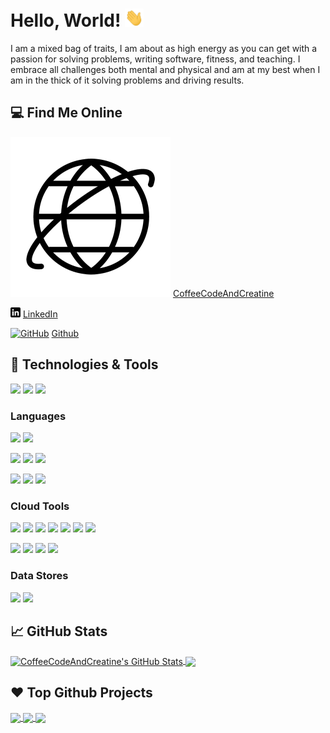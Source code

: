 # Hello, World! <img src="https://raw.githubusercontent.com/CoffeeCodeAndCreatine/CoffeeCodeAndCreatine/master/wave.gif" width="30px">

I am a mixed bag of traits, I am about as high energy as you can get with a passion for solving problems, writing software, fitness, and teaching. I embrace all challenges both mental and physical and am at my best when I am in the thick of it solving problems and driving results.

## 💻 Find Me Online
[![CoffeeCodeAndCreatine][1.2]][1] [CoffeeCodeAndCreatine][1]

[![LinkedIn][3.2]][3] [LinkedIn][3]
 
[![GitHub][2.2]][2] [Github][2]  

## 🔧 Technologies & Tools
![](https://img.shields.io/badge/Level_III-Proficient-informational?style=flat&color=brightgreen)
![](https://img.shields.io/badge/Level_II-Experience-informational?style=flat&color=yellow)
![](https://img.shields.io/badge/Level_I-Rusty-informational?style=flat&color=lightgrey)

### Languages
![](https://img.shields.io/badge/Code-Python-informational?style=flat&logo=python&logoColor=white&color=brightgreen)
![](https://img.shields.io/badge/Code-Java-informational?style=flat&logo=java&logoColor=white&color=brightgreen)

![](https://img.shields.io/badge/Code-Golang-informational?style=flat&logo=go&logoColor=white&color=yellow)
![](https://img.shields.io/badge/Code-JS-informational?style=flat&logo=javascript&logoColor=white&color=yellow)
![](https://img.shields.io/badge/Code-Bash-informational?style=flat&logo=powershell&logoColor=white&color=yellow)

![](https://img.shields.io/badge/Code-Scala-informational?style=flat&logo=scala&logoColor=white&color=lightgrey)
![](https://img.shields.io/badge/Code-Kotlin-informational?style=flat&logo=kotlin&logoColor=white&color=lightgrey)
![](https://img.shields.io/badge/Code-C++-informational?style=flat&logo=c%2B%2B&logoColor=white&color=lightgrey)

### Cloud Tools
![](https://img.shields.io/badge/AWS-EC2-informational?style=flat&logo=amazonaws&logoColor=white&color=brightgreen)
![](https://img.shields.io/badge/AWS-ECS-informational?style=flat&logo=amazonaws&logoColor=white&color=brightgreen)
![](https://img.shields.io/badge/AWS-ECR-informational?style=flat&logo=amazonaws&logoColor=white&color=brightgreen)
![](https://img.shields.io/badge/AWS-EMR-informational?style=flat&logo=amazonaws&logoColor=white&color=brightgreen)
![](https://img.shields.io/badge/AWS-S3-informational?style=flat&logo=amazonaws&logoColor=white&color=brightgreen)
![](https://img.shields.io/badge/AWS-CodeBuild-informational?style=flat&logo=amazonaws&logoColor=white&color=brightgreen)
![](https://img.shields.io/badge/AWS-IAM-informational?style=flat&logo=amazonaws&logoColor=white&color=brightgreen)

![](https://img.shields.io/badge/GCP-CloudStorage-informational?style=flat&logo=googlecloud&logoColor=white&color=brightgreen)
![](https://img.shields.io/badge/GCP-DialogFlow-informational?style=flat&logo=googlecloud&logoColor=white&color=brightgreen)
![](https://img.shields.io/badge/GCP-FireBase-informational?style=flat&logo=googlecloud&logoColor=white&color=yellow)
![](https://img.shields.io/badge/GCP-IAM-informational?style=flat&logo=googlecloud&logoColor=white&color=yellow)

### Data Stores
![](https://img.shields.io/badge/DB-Postgres-informational?style=flat&logo=PostgreSQL&logoColor=white&color=brightgreen)
![](https://img.shields.io/badge/Cache-Redis-informational?style=flat&logo=redis&logoColor=white&color=brightgreen)



## 📈 GitHub Stats
<a href="https://github.com/CoffeeCodeAndCreatine/CoffeeCodeAndCreatine">
  <img align="center" src="https://github-readme-stats.vercel.app/api?username=CoffeeCodeAndCreatine&show_icons=true&line_height=27&count_private=true&title_color=ffffff&text_color=c9cacc&icon_color=2bbc8a&bg_color=1d1f21" alt="CoffeeCodeAndCreatine's GitHub Stats" />
</a>
<a href="https://github.com/CoffeeCodeAndCreatine/CoffeeCodeAndCreatine">
  <img align="center" src="https://github-readme-stats.vercel.app/api/top-langs/?username=CoffeeCodeAndCreatine&&title_color=ffffff&text_color=c9cacc&icon_color=2bbc8a&bg_color=1d1f21&langs_count=3" />
</a>


## ❤️ Top Github Projects
<a href="https://github.com/MartinHeinz/python-project-blueprint">
  <img align="center" src="https://github-readme-stats.vercel.app/api/pin/?username=CoffeeCodeAndCreatine&repo=slackbot_real_time_messaging_api_example&title_color=ffffff&text_color=c9cacc&icon_color=2bbc8a&bg_color=1d1f21" />
</a>

<a href="https://github.com/MartinHeinz/go-project-blueprint">
  <img align="center" src="https://github-readme-stats.vercel.app/api/pin/?username=CoffeeCodeAndCreatine&repo=slackbot_git_bot&title_color=ffffff&text_color=c9cacc&icon_color=2bbc8a&bg_color=1d1f21" />
</a>    

<a href="https://github.com/MartinHeinz/go-project-blueprint">
  <img align="center" src="https://github-readme-stats.vercel.app/api/pin/?username=CoffeeCodeAndCreatine&repo=slackbot_events_api_example&title_color=ffffff&text_color=c9cacc&icon_color=2bbc8a&bg_color=1d1f21" />
</a>   

<!-- icons without padding -->
[1.2]: https://raw.githubusercontent.com/CoffeeCodeAndCreatine/CoffeeCodeAndCreatine/master/internet_icon.png (github icon without padding)
[2.2]: http://i.imgur.com/9I6NRUm.png (github icon without padding)
[3.2]: https://raw.githubusercontent.com/CoffeeCodeAndCreatine/CoffeeCodeAndCreatine/master/linkedin-3-16.png (LinkedIn icon without padding)

<!-- social media accounts -->
[1]: https://CoffeeCodeAndCreatine.com
[2]: https://github.com/CoffeeCodeAndCreatine
[3]: https://www.linkedin.com/in/jacob-daigle-4164b179/